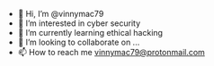 - 👋 Hi, I’m @vinnymac79
- 👀 I’m interested in cyber security
- 🌱 I’m currently learning ethical hacking
- 💞️ I’m looking to collaborate on ...
- 📫 How to reach me vinnymac79@protonmail.com

<!---
vinnymac79/vinnymac79 is a ✨ special ✨ repository because its `README.md` (this file) appears on your GitHub profile.
You can click the Preview link to take a look at your changes.
--->
